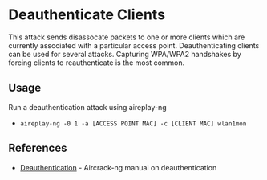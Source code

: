 # Deauthenticate Clients

This attack sends disassocate packets to one or more clients which are currently associated with a particular access point.
Deauthenticating clients can be used for several attacks. Capturing WPA/WPA2 handshakes by forcing clients to reauthenticate is the most common.

## Usage

Run a deauthentication attack using aireplay-ng

* ```aireplay-ng -0 1 -a [ACCESS POINT MAC] -c [CLIENT MAC] wlan1mon```

## References
* [Deauthentication](https://www.aircrack-ng.org/doku.php?id=deauthentication) - Aircrack-ng manual on deauthentication
